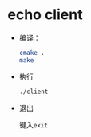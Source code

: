 # echo client

* 编译：

  ```bash
  cmake .
  make
  ```

* 执行

  ```bash
  ./client
  ```

* 退出

  键入`exit`